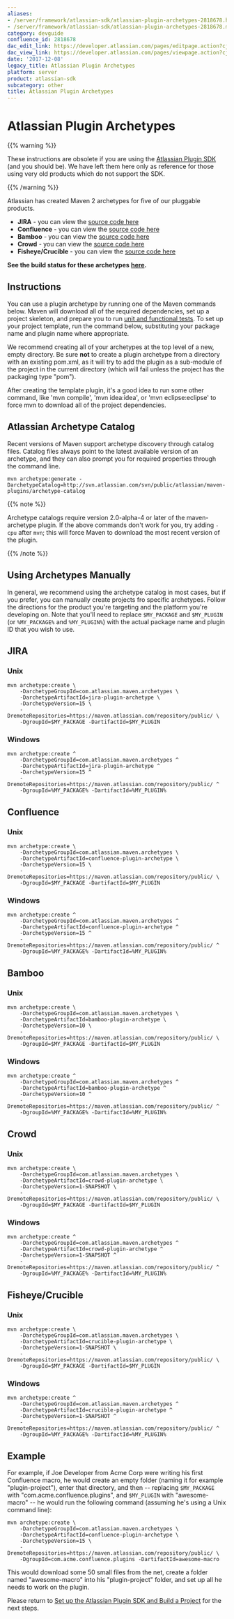 ```yaml
---
aliases:
- /server/framework/atlassian-sdk/atlassian-plugin-archetypes-2818678.html
- /server/framework/atlassian-sdk/atlassian-plugin-archetypes-2818678.md
category: devguide
confluence_id: 2818678
dac_edit_link: https://developer.atlassian.com/pages/editpage.action?cjm=wozere&pageId=2818678
dac_view_link: https://developer.atlassian.com/pages/viewpage.action?cjm=wozere&pageId=2818678
date: '2017-12-08'
legacy_title: Atlassian Plugin Archetypes
platform: server
product: atlassian-sdk
subcategory: other
title: Atlassian Plugin Archetypes
---
```

# Atlassian Plugin Archetypes

{{% warning %}}

These instructions are obsolete if you are using the [Atlassian Plugin SDK](/server/framework/atlassian-sdk/developing-with-the-atlassian-plugin-sdk) (and you should be). We have left them here only as reference for those using very old products which do not support the SDK.

{{% /warning %}}

Atlassian has created Maven 2 archetypes for five of our pluggable products.

-   **JIRA** - you can view the <a href="http://svn.atlassian.com/fisheye/browse/public/atlassian/jira/plugins/jira-plugin-archetype" class="external-link">source code here</a>
-   **Confluence** - you can view the <a href="http://svn.atlassian.com/fisheye/browse/public/atlassian/confluence/plugins/confluence-plugin-archetype" class="external-link">source code here</a>
-   **Bamboo** - you can view the <a href="http://svn.atlassian.com/fisheye/browse/public/atlassian/bamboo/plugins/bamboo-plugin-archetype" class="external-link">source code here</a>
-   **Crowd** - you can view the <a href="http://svn.atlassian.com/fisheye/browse/public/atlassian/crowd/plugins/crowd-plugin-archetype" class="external-link">source code here</a>
-   **Fisheye/Crucible** - you can view the <a href="http://svn.atlassian.com/fisheye/browse/public/atlassian/crucible/plugins/crucible-plugin-archetype" class="external-link">source code here</a>

**See the build status for these archetypes** **<a href="http://bamboo.developer.atlassian.com/browse/ARCH" class="external-link">here</a>.**

## Instructions

You can use a plugin archetype by running one of the Maven commands below. Maven will download all of the required dependencies, set up a project skeleton, and prepare you to run [unit and functional tests](https://developer.atlassian.com/pages/viewpage.action?pageId=2818653). To set up your project template, run the command below, substituting your package name and plugin name where appropriate.

We recommend creating all of your archetypes at the top level of a new, empty directory. Be sure **not** to create a plugin archetype from a directory with an existing pom.xml, as it will try to add the plugin as a sub-module of the project in the current directory (which will fail unless the project has the packaging type "pom").

After creating the template plugin, it's a good idea to run some other command, like 'mvn compile', 'mvn idea:idea', or 'mvn eclipse:eclipse' to force mvn to download all of the project dependencies.

## Atlassian Archetype Catalog

Recent versions of Maven support archetype discovery through catalog files. Catalog files always point to the latest available version of an archetype, and they can also prompt you for required properties through the command line.

    mvn archetype:generate -DarchetypeCatalog=http://svn.atlassian.com/svn/public/atlassian/maven-plugins/archetype-catalog

{{% note %}}

Archetype catalogs require version 2.0-alpha-4 or later of the maven-archetype plugin. If the above commands don't work for you, try adding `-cpu` after `mvn`; this will force Maven to download the most recent version of the plugin.

{{% /note %}}

## Using Archetypes Manually

In general, we recommend using the archetype catalog in most cases, but if you prefer, you can manually create projects fro specific archetypes. Follow the directions for the product you're targeting and the platform you're developing on. Note that you'll need to replace `$MY_PACKAGE` and `$MY_PLUGIN` (or `%MY_PACKAGE%` and `%MY_PLUGIN%`) with the actual package name and plugin ID that you wish to use.

## JIRA

### Unix

    mvn archetype:create \
        -DarchetypeGroupId=com.atlassian.maven.archetypes \
        -DarchetypeArtifactId=jira-plugin-archetype \
        -DarchetypeVersion=15 \
        -DremoteRepositories=https://maven.atlassian.com/repository/public/ \
        -DgroupId=$MY_PACKAGE -DartifactId=$MY_PLUGIN

### Windows

    mvn archetype:create ^
        -DarchetypeGroupId=com.atlassian.maven.archetypes ^
        -DarchetypeArtifactId=jira-plugin-archetype ^
        -DarchetypeVersion=15 ^
        -DremoteRepositories=https://maven.atlassian.com/repository/public/ ^
        -DgroupId=%MY_PACKAGE% -DartifactId=%MY_PLUGIN%

## Confluence

### Unix

    mvn archetype:create \
        -DarchetypeGroupId=com.atlassian.maven.archetypes \
        -DarchetypeArtifactId=confluence-plugin-archetype \
        -DarchetypeVersion=15 \
        -DremoteRepositories=https://maven.atlassian.com/repository/public/ \
        -DgroupId=$MY_PACKAGE -DartifactId=$MY_PLUGIN

### Windows

    mvn archetype:create ^
        -DarchetypeGroupId=com.atlassian.maven.archetypes ^
        -DarchetypeArtifactId=confluence-plugin-archetype ^
        -DarchetypeVersion=15 ^
        -DremoteRepositories=https://maven.atlassian.com/repository/public/ ^
        -DgroupId=%MY_PACKAGE% -DartifactId=%MY_PLUGIN%

## Bamboo

### Unix

    mvn archetype:create \
        -DarchetypeGroupId=com.atlassian.maven.archetypes \
        -DarchetypeArtifactId=bamboo-plugin-archetype \
        -DarchetypeVersion=10 \
        -DremoteRepositories=https://maven.atlassian.com/repository/public/ \
        -DgroupId=$MY_PACKAGE -DartifactId=$MY_PLUGIN

### Windows

    mvn archetype:create ^
        -DarchetypeGroupId=com.atlassian.maven.archetypes ^
        -DarchetypeArtifactId=bamboo-plugin-archetype ^
        -DarchetypeVersion=10 ^
        -DremoteRepositories=https://maven.atlassian.com/repository/public/ ^
        -DgroupId=%MY_PACKAGE% -DartifactId=%MY_PLUGIN%

## Crowd

### Unix

    mvn archetype:create \
        -DarchetypeGroupId=com.atlassian.maven.archetypes \
        -DarchetypeArtifactId=crowd-plugin-archetype \
        -DarchetypeVersion=1-SNAPSHOT \
        -DremoteRepositories=https://maven.atlassian.com/repository/public/ \
        -DgroupId=$MY_PACKAGE -DartifactId=$MY_PLUGIN

### Windows

    mvn archetype:create ^
        -DarchetypeGroupId=com.atlassian.maven.archetypes ^
        -DarchetypeArtifactId=crowd-plugin-archetype ^
        -DarchetypeVersion=1-SNAPSHOT ^
        -DremoteRepositories=https://maven.atlassian.com/repository/public/ ^
        -DgroupId=%MY_PACKAGE% -DartifactId=%MY_PLUGIN%

## Fisheye/Crucible

### Unix

    mvn archetype:create \
        -DarchetypeGroupId=com.atlassian.maven.archetypes \
        -DarchetypeArtifactId=crucible-plugin-archetype \
        -DarchetypeVersion=1-SNAPSHOT \
        -DremoteRepositories=https://maven.atlassian.com/repository/public/ \
        -DgroupId=$MY_PACKAGE -DartifactId=$MY_PLUGIN

### Windows

    mvn archetype:create ^
        -DarchetypeGroupId=com.atlassian.maven.archetypes ^
        -DarchetypeArtifactId=crucible-plugin-archetype ^
        -DarchetypeVersion=1-SNAPSHOT ^
        -DremoteRepositories=https://maven.atlassian.com/repository/public/ ^
        -DgroupId=%MY_PACKAGE% -DartifactId=%MY_PLUGIN%

## Example

For example, if Joe Developer from Acme Corp were writing his first Confluence macro, he would create an empty folder (naming it for example "plugin-project"), enter that directory, and then -- replacing `$MY_PACKAGE` with "com.acme.confluence.plugins", and `$MY_PLUGIN` with "awesome-macro" -- he would run the following command (assuming he's using a Unix command line):

    mvn archetype:create \
        -DarchetypeGroupId=com.atlassian.maven.archetypes \
        -DarchetypeArtifactId=confluence-plugin-archetype \
        -DarchetypeVersion=15 \
        -DremoteRepositories=https://maven.atlassian.com/repository/public/ \
        -DgroupId=com.acme.confluence.plugins -DartifactId=awesome-macro

This would download some 50 small files from the net, create a folder named "awesome-macro" into his "plugin-project" folder, and set up all he needs to work on the plugin.

Please return to [Set up the Atlassian Plugin SDK and Build a Project](/server/framework/atlassian-sdk/set-up-the-atlassian-plugin-sdk-and-build-a-project) for the next steps.
